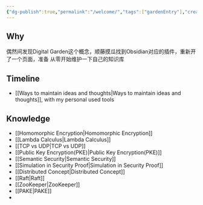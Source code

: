 ```yaml
---
{"dg-publish":true,"permalink":"/welcome/","tags":["gardenEntry"],"created":"2024-06-15T19:38:16.200+08:00","updated":"2024-06-20T14:24:53.745+08:00"}
---
```


## Why
偶然间发现Digital Garden这个概念，顺藤摸瓜找到Obsidian对应的插件，重新开了一个页面，准备
从零开始维护一下自己的知识库

## Timeline
- [[Ways to maintain ideas and thoughts\|Ways to maintain ideas and thoughts]], with my personal used tools

## Knowledge
- [[Homomorphic Encryption\|Homomorphic Encryption]]
- [[Lambda Calculus\|Lambda Calculus]]
- [[TCP vs UDP\|TCP vs UDP]]
- [[Public Key Encryption(PKE)\|Public Key Encryption(PKE)]]
- [[Semantic Security\|Semantic Security]]
- [[Simulation in Security Proof\|Simulation in Security Proof]]
- [[Distributed Concept\|Distributed Concept]]
- [[Raft\|Raft]]
- [[ZooKeeper\|ZooKeeper]]
- [[PAKE\|PAKE]]
- 